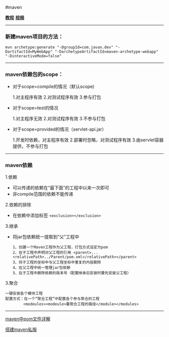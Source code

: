 #maven

**[教程](https://yq.aliyun.com/articles/38019?spm=a2c4e.11153940.0.0.1d9e663cvd4f89)**
**[视频](https://www.bilibili.com/video/av21004567?p=18)**

***

### 新建maven项目的方法：

`mvn archetype:generate "-DgroupId=com.javan.dev" "-DartifactId=MyWebApp" "-DarchetypeArtifactId=maven-archetype-webapp" "-DinteractiveMode=false"`

***

### maven依赖包的scope：

*    对于scope=compile的情况（默认scope)

        1.对主程序有效
        2.对测试程序有效
        3.参与打包
*    对于scope=test的情况

        1.对主程序无效
        2.对测试程序有效
        3.不参与打包
*    对于scope=provided的情况（servlet-api.jar）

        1.开发时依赖，对主程序有效
        2.部署时忽略，对测试程序有效
        3.由servlet容器提供，不参与打包

***

### maven依赖

1.依赖

*   可以传递的依赖在“最下面”的工程中以来一次即可
*   非compile范围的依赖不能传递

2.依赖的排除

*   在依赖中添加标签 `<exclusion></exclusion>`

3.继承

*   将jar包依赖统一提取到“父”工程中

        1、创建一个Maven工程作为父工程，打包方式设定为pom
        2、在子工程中声明对父工程的引用 <parent>...<relativePath>../Parent/pom.xml</relativePath></parent>
        3、将子工程的坐标中与父工程坐标中重复的内容删除
        4、在父工程中统一管理jar包依赖
        5、在子工程中删除依赖的版本号（配置继承后安装时要先安装父工程）

3.聚合

    一键安装各个模块工程
    配置方式：在一个“聚合工程”中配置各个参与聚合的工程
            <modeules><modeule>要聚合工程的路径</module></modules>

***
    
[maven中pom文件详解](https://yq.aliyun.com/articles/38271?spm=a2c4e.11163080.searchblog.20.66032ec1ILd8Y4)

[搭建maven私服](https://yq.aliyun.com/articles/38290?spm=a2c4e.11163080.searchblog.19.19cb2ec1D4dmGm)
